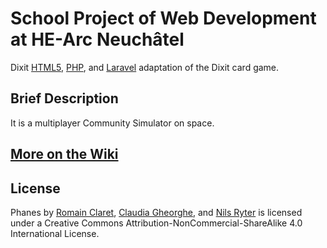 # School Project of Web Development at HE-Arc Neuchâtel

Dixit [HTML5](http://www.w3.org/TR/html5/), [PHP](http://www.php.net), and [Laravel](http://laravel.com) adaptation of the Dixit card game.


## Brief Description

It is a multiplayer Community Simulator on space.

## [More on the Wiki](https://github.com/hearc-bananas-web-dev/Phanes/wiki)

## License

Phanes by [Romain Claret](http://www.romainclaret.com), [Claudia Gheorghe](https://github.com/klaug), and [Nils Ryter](https://github.com/arkeine) is licensed under a Creative Commons Attribution-NonCommercial-ShareAlike 4.0 International License.


